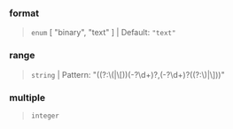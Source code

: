 ### format

> `enum` [ "binary", "text" ] | Default: `"text"`

### range

> `string` | Pattern: "((?:\\(|\\[))(-?\\d+)?,(-?\\d+)?((?:\\)|\\]))"

### multiple

> `integer`
